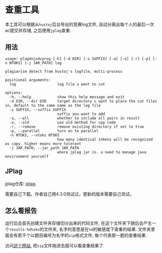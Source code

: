 # 查重工具

本工具可以根据从`hustoj`后台导出的竞赛log文件, 自动分离出每个人的最后一次ac提交并存储, 之后使用`jplag`查重.

## 用法

```text
usage: plag4nju4cprog [-h] [-d DIR] [-s SUFFIX] [-a] [-o] [-r] [-p] [-n NTOKS] [-j JAR_PATH] log

plagiarism detect from hustoj's logfile, multi-process

positional arguments:
  log                   log file u want to cut

options:
  -h, --help            show this help message and exit
  -d DIR, --dir DIR     target directory u want to place the cut files in, default to the same name as the log file
  -s SUFFIX, --suffix SUFFIX
                        suffix you want to add
  -a, --all             whether to include all pairs in result
  -o, --old             use old method for cpp code
  -r, --remove          remove existing directory if set to true
  -p, --parallel        turn on to parallel
  -n NTOKS, --ntoks NTOKS
                        how many identical tokens will be recognized as copy. higher means more tolerant
  -j JAR_PATH, --jar_path JAR_PATH
                        where jplag jar is. u need to manage java environment yourself
```

## JPlag

jplag仓库: [jplag](https://github.com/jplag/JPlag).

需要自己下载。作者自己用4.3.0测试过，更新的版本需要自己测试。

## 怎么看报告

运行后会首先创建文件夹存储切分出来的代码文件, 在这个文件夹下随后会产生一个`results-%dtoks`的文件夹, 名字的意思是在`%d`的敏感度下查重的结果. 文件夹里面会有若干个以题目编号为名字的`zip`格式文件, 每个代表那一题的查重结果.

访问[这个网站](https://jplag.github.io/JPlag/), 把`zip`文件拖进去就可以看查重结果了.
